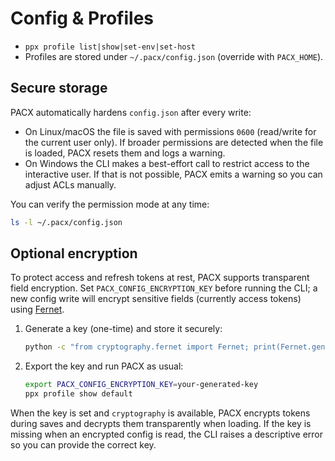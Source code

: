 # Config & Profiles

- `ppx profile list|show|set-env|set-host`
- Profiles are stored under `~/.pacx/config.json` (override with `PACX_HOME`).

## Secure storage

PACX automatically hardens `config.json` after every write:

- On Linux/macOS the file is saved with permissions `0600` (read/write for the
  current user only). If broader permissions are detected when the file is
  loaded, PACX resets them and logs a warning.
- On Windows the CLI makes a best-effort call to restrict access to the
  interactive user. If that is not possible, PACX emits a warning so you can
  adjust ACLs manually.

You can verify the permission mode at any time:

```bash
ls -l ~/.pacx/config.json
```

## Optional encryption

To protect access and refresh tokens at rest, PACX supports transparent field
encryption. Set `PACX_CONFIG_ENCRYPTION_KEY` before running the CLI; a new
config write will encrypt sensitive fields (currently access tokens) using
[Fernet](https://cryptography.io/en/latest/fernet/).

1. Generate a key (one-time) and store it securely:

    ```bash
    python -c "from cryptography.fernet import Fernet; print(Fernet.generate_key().decode())"
    ```

2. Export the key and run PACX as usual:

    ```bash
    export PACX_CONFIG_ENCRYPTION_KEY=your-generated-key
    ppx profile show default
    ```

When the key is set and `cryptography` is available, PACX encrypts tokens during
saves and decrypts them transparently when loading. If the key is missing when
an encrypted config is read, the CLI raises a descriptive error so you can
provide the correct key.
